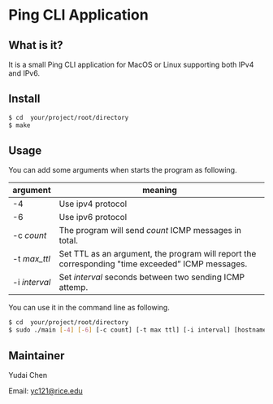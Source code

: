 # Ping CLI Application

## What is it?

It is a small Ping CLI application for MacOS or Linux supporting both IPv4 and IPv6. 

## Install

```sh
$ cd  your/project/root/directory
$ make
```

## Usage

You can add some arguments when starts the program as following.

| argument      | meaning                                                      |
| ------------- | ------------------------------------------------------------ |
| -4            | Use ipv4 protocol                                            |
| -6            | Use ipv6 protocol                                            |
| -c *count*    | The program will send *count* ICMP messages in total.        |
| -t *max_ttl*  | Set TTL as an argument, the program will report the corresponding "time exceeded” ICMP messages. |
| -i *interval* | Set *interval* seconds between two sending ICMP attemp.      |

You can use it in the command line as following.

```sh
$ cd  your/project/root/directory
$ sudo ./main [-4] [-6] [-c count] [-t max ttl] [-i interval] [hostname/IP address]
```

## Maintainer

Yudai Chen 

Email: yc121@rice.edu
